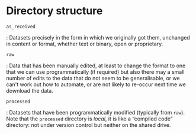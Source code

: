 # Directory structure

`as_received`

: Datasets precisely in the form in which we originally got them, unchanged in
  content or format, whether text or binary, open or proprietary.

`raw`

: Data that has been manually edited, at least to change the format to one that
  we can use programmatically (if required) but also there may a small number of
  edits to the data that do not seem to be generalisable, or we can't work out
  how to automate, or are not likely to re-occur next time we download the data.

`processed`

: Datasets that have been programmatically modified (typically from `raw`). Note
  that the `processed` directory is _local_, it is like a “compiled code”
  directory: not under version control but neither on the shared drive.

